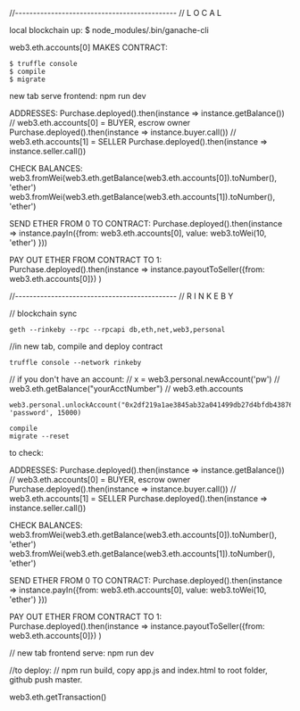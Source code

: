 

//---------------------------------------------
// L  O  C  A  L



local blockchain up:
$ node_modules/.bin/ganache-cli

web3.eth.accounts[0] MAKES CONTRACT:

	$ truffle console
	$ compile
	$ migrate	

new tab serve frontend:
npm run dev




ADDRESSES:
Purchase.deployed().then(instance => instance.getBalance())
// web3.eth.accounts[0] = BUYER, escrow owner
Purchase.deployed().then(instance => instance.buyer.call())
// web3.eth.accounts[1] = SELLER
Purchase.deployed().then(instance => instance.seller.call())


CHECK BALANCES:
web3.fromWei(web3.eth.getBalance(web3.eth.accounts[0]).toNumber(), 'ether')
web3.fromWei(web3.eth.getBalance(web3.eth.accounts[1]).toNumber(), 'ether')


SEND ETHER FROM 0 TO CONTRACT:
Purchase.deployed().then(instance => instance.payIn({from: web3.eth.accounts[0], value: web3.toWei(10, 'ether') }))


PAY OUT ETHER FROM CONTRACT TO 1:
Purchase.deployed().then(instance => instance.payoutToSeller({from: web3.eth.accounts[0]}) )


//---------------------------------------------
// R I N K E B Y



// blockchain sync 

	geth --rinkeby --rpc --rpcapi db,eth,net,web3,personal

//in new tab, compile and deploy contract
	
	truffle console --network rinkeby

// if you don't have an account:
// x = web3.personal.newAccount('pw')
// web3.eth.getBalance("yourAcctNumber")
// web3.eth.accounts

	web3.personal.unlockAccount("0x2df219a1ae3845ab32a041499db27d4bfdb43876", 'password', 15000)

	compile
	migrate --reset

to check:


ADDRESSES:
Purchase.deployed().then(instance => instance.getBalance())
	// web3.eth.accounts[0] = BUYER, escrow owner
Purchase.deployed().then(instance => instance.buyer.call())
	// web3.eth.accounts[1] = SELLER
Purchase.deployed().then(instance => instance.seller.call())



CHECK BALANCES:
web3.fromWei(web3.eth.getBalance(web3.eth.accounts[0]).toNumber(), 'ether')
web3.fromWei(web3.eth.getBalance(web3.eth.accounts[1]).toNumber(), 'ether')



SEND ETHER FROM 0 TO CONTRACT:
Purchase.deployed().then(instance => instance.payIn({from: web3.eth.accounts[0], value: web3.toWei(10, 'ether') }))


PAY OUT ETHER FROM CONTRACT TO 1:
Purchase.deployed().then(instance => instance.payoutToSeller({from: web3.eth.accounts[0]}) )



// new tab frontend serve:
npm run dev

//to deploy:
// npm run build, copy app.js and index.html to root folder, github push master.



web3.eth.getTransaction()

